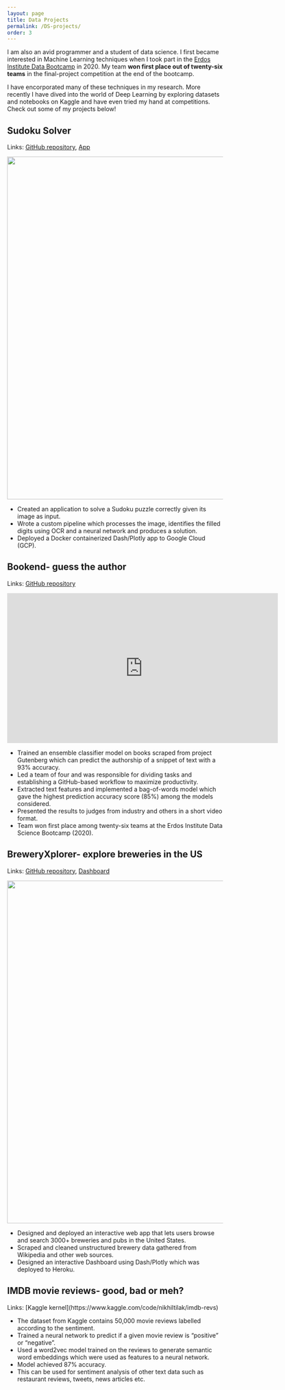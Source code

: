 ```yaml
---
layout: page
title: Data Projects
permalink: /DS-projects/
order: 3
---
```


<p>I am also an avid programmer and a student of data science. I first became interested in Machine Learning techniques when I took part in the <a href="https://www.erdosinstitute.org/code">Erdos Institute Data Bootcamp</a> in 2020. My team <b>won first place out of twenty-six teams</b> in the final-project competition at the end of the bootcamp. </p>

<p>I have encorporated many of these techniques in my research. More recently I have dived into the world of Deep Learning by exploring datasets and notebooks on Kaggle and have even tried my hand at competitions. Check out some of my projects below! </p>

<h2>Sudoku Solver</h2>

Links: [GitHub repository](https://github.com/NikhilTilak/sudoku-solver), [App](https://sudoku-solver-2ik3k7t6qq-uk.a.run.app/)

<p float="center">
  <img src="../assets/dashapp032523.png" width="800" />
</p>

* Created an application to solve a Sudoku puzzle correctly given its image as input. 
*	Wrote a custom pipeline which processes the image, identifies the filled digits using OCR and a neural network and produces a solution. 
*	Deployed a Docker containerized Dash/Plotly app to Google Cloud (GCP).

<h2>Bookend- guess the author</h2>

Links: [GitHub repository](https://github.com/data-dart/bookend)

<iframe width="632" height="350" style="display: block; margin: auto;" src="https://www.youtube.com/embed/P1Sq7T9PvP0" title="bookend: a text classifier" frameborder="0" allow="accelerometer; autoplay; clipboard-write; encrypted-media; gyroscope; picture-in-picture" allowfullscreen></iframe>

* Trained an ensemble classifier model on books scraped from project Gutenberg which can predict the authorship of a snippet of text with a 93% accuracy.
* Led a team of four and was responsible for dividing tasks and establishing a GitHub-based workflow to maximize productivity.
* Extracted text features and implemented a bag-of-words model which gave the highest prediction accuracy score (85%) among the models considered.
* Presented the results to judges from industry and others in a short video format.
* Team won first place among twenty-six teams at the Erdos Institute Data Science Bootcamp (2020).

<h2>BreweryXplorer- explore breweries in the US</h2>

Links: [GitHub repository](https://github.com/NikhilTilak/BreweryExplorer), [Dashboard](https://brewxplorer2.herokuapp.com/)

<p float="center">
  <img src="../assets/brewxplorer.png" width="800" />
</p>

* Designed and deployed an interactive web app that lets users browse and search 3000+ breweries and pubs in the United States. 
* Scraped and cleaned unstructured brewery data gathered from Wikipedia and other web sources.
*	Designed an interactive Dashboard using Dash/Plotly which was deployed to Heroku.


<h2>IMDB movie reviews- good, bad or meh?</h2>
Links: [Kaggle kernel](https://www.kaggle.com/code/nikhiltilak/imdb-revs)

* The dataset from Kaggle contains 50,000 movie reviews labelled according to the sentiment.
* Trained a neural network to predict if a given movie review is “positive” or “negative”.
* Used a word2vec model trained on the reviews to generate semantic word embeddings which were used as features to a neural network.
* Model achieved 87% accuracy. 
* This can be used for sentiment analysis of other text data such as restaurant reviews, tweets, news articles etc.

